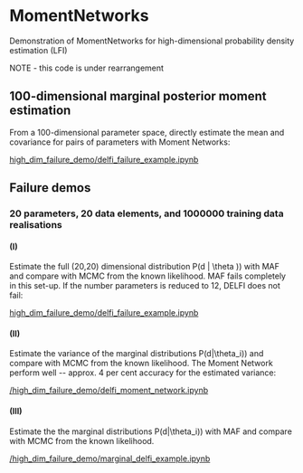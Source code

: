 # MomentNetworks
Demonstration of MomentNetworks for high-dimensional probability density estimation (LFI)

NOTE - this code is under rearrangement


## 100-dimensional marginal posterior moment estimation

From a 100-dimensional parameter space, directly estimate the mean and covariance for pairs of parameters with Moment Networks:

[high_dim_failure_demo/delfi_failure_example.ipynb](https://github.com/NiallJeffrey/MomentNetworks/blob/master/MomentNetwork_100dim/moment_network_100D.ipynb)

## Failure demos
### 20 parameters, 20 data elements, and 1000000 training data realisations

#### (I)
Estimate the full (20,20) dimensional distribution P(d | \theta )) with MAF and compare with MCMC from the known likelihood. MAF fails completely in this set-up. If the number parameters is reduced to 12, DELFI does not fail:

[high_dim_failure_demo/delfi_failure_example.ipynb](https://github.com/NiallJeffrey/MomentNetworks/blob/master/high_dim_failure_demo/delfi_failure_example.ipynb)

#### (II)
Estimate the variance of the marginal distributions P(d|\theta_i)) and compare with MCMC from the known likelihood. The Moment Network perform well --  approx. 4 per cent accuracy for the estimated variance: 

[/high_dim_failure_demo/delfi_moment_network.ipynb](https://github.com/NiallJeffrey/MomentNetworks/blob/master/high_dim_failure_demo/delfi_moment_network.ipynb)

#### (III)
Estimate the the marginal distributions P(d|\theta_i)) with MAF and compare with MCMC from the known likelihood. 

[/high_dim_failure_demo/marginal_delfi_example.ipynb](https://github.com/NiallJeffrey/MomentNetworks/blob/master/high_dim_failure_demo/marginal_delfi_example.ipynb)

